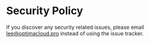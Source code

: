 # Security Policy

If you discover any security related issues, please email lee@optimacloud.pro instead of using the issue tracker.
